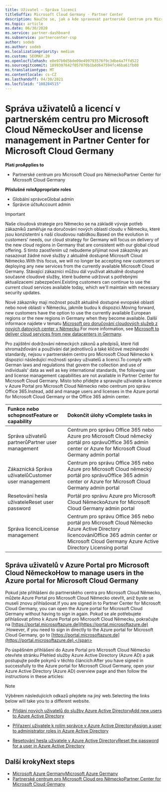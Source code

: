 ```yaml
---
title: Uživatel – Správa licencí
titleSuffix: Microsoft Cloud Germany - Partner Center
description: Naučte se, jak a kde spravovat partnerské Centrum pro Microsoft Cloud německé partnery, zákazníky a licence i resetování hesel.
ms.topic: article
ms.date: 06/30/2020
ms.service: partner-dashboard
ms.subservice: partnercenter-csp
author: sodeb
ms.author: sodeb
ms.localizationpriority: medium
ms.custom: SEOMAY.20
ms.openlocfilehash: e0e97b0d5bde09e499793576f9c3dbe4a7ffd522
ms.sourcegitcommit: 1899307642f057070b1bdd647594fc46ba61fb08
ms.translationtype: MT
ms.contentlocale: cs-CZ
ms.lasthandoff: 04/30/2021
ms.locfileid: "108284515"
---
```

# <a name="user-and-license-management-in-partner-center-for-microsoft-cloud-germany"></a><span data-ttu-id="dacc6-103">Správa uživatelů a licencí v partnerském centru pro Microsoft Cloud Německo</span><span class="sxs-lookup"><span data-stu-id="dacc6-103">User and license management in Partner Center for Microsoft Cloud Germany</span></span>

<span data-ttu-id="dacc6-104">**Platí pro**</span><span class="sxs-lookup"><span data-stu-id="dacc6-104">**Applies to**</span></span>

- <span data-ttu-id="dacc6-105">Partnerské centrum pro Microsoft Cloud pro Německo</span><span class="sxs-lookup"><span data-stu-id="dacc6-105">Partner Center for Microsoft Cloud Germany</span></span>

<span data-ttu-id="dacc6-106">**Příslušné role**</span><span class="sxs-lookup"><span data-stu-id="dacc6-106">**Appropriate roles**</span></span>

- <span data-ttu-id="dacc6-107">Globální správce</span><span class="sxs-lookup"><span data-stu-id="dacc6-107">Global admin</span></span>
- <span data-ttu-id="dacc6-108">Správce účtu</span><span class="sxs-lookup"><span data-stu-id="dacc6-108">Account admin</span></span>

> [!IMPORTANT]
> <span data-ttu-id="dacc6-109">Naše cloudová strategie pro Německo se na základě vývoje potřeb zákazníků zaměřuje na doručování nových oblastí cloudu v Německu, které jsou konzistentní s naší cloudovou nabídkou.</span><span class="sxs-lookup"><span data-stu-id="dacc6-109">Based on the evolution in customers' needs, our cloud strategy for Germany will focus on delivery of the new cloud regions in Germany that are consistent with our global cloud offering.</span></span> <span data-ttu-id="dacc6-110">S tímto zaostřením už nebudeme přijímat nové zákazníky ani nasazovat žádné nové služby z aktuálně dostupné Microsoft Cloud Německo.</span><span class="sxs-lookup"><span data-stu-id="dacc6-110">With this focus, we will no longer be accepting new customers or deploying any new services from the currently available Microsoft Cloud Germany.</span></span> <span data-ttu-id="dacc6-111">Stávající zákazníci můžou dál využívat aktuálně dostupné současné cloudové služby, které budeme udržovat s potřebnými aktualizacemi zabezpečení.</span><span class="sxs-lookup"><span data-stu-id="dacc6-111">Existing customers can continue to use the current cloud services available today, which we'll maintain with necessary security updates.</span></span>
>  
> <span data-ttu-id="dacc6-112">Nové zákazníky mají možnost použít aktuálně dostupné evropské oblasti nebo nové oblasti v Německu, jakmile budou k dispozici.</span><span class="sxs-lookup"><span data-stu-id="dacc6-112">Moving forward, new customers have the option to use the currently available European regions or the new regions in Germany when they become available.</span></span> <span data-ttu-id="dacc6-113">Další informace najdete v tématu [Microsoft pro doručování cloudových služeb z nových datových center v Německu](https://news.microsoft.com/europe/2018/08/31/microsoft-to-deliver-cloud-services-from-new-datacentres-in-germany-in-2019-to-meet-evolving-customer-needs/).</span><span class="sxs-lookup"><span data-stu-id="dacc6-113">For more information, see [Microsoft to deliver cloud services from new datacenters in Germany](https://news.microsoft.com/europe/2018/08/31/microsoft-to-deliver-cloud-services-from-new-datacentres-in-germany-in-2019-to-meet-evolving-customer-needs/).</span></span>

<span data-ttu-id="dacc6-114">Pro zajištění dodržování německých zákonů a předpisů, které řídí shromažďování a používání dat jednotlivců a také klíčové mezinárodní standardy, nejsou v partnerském centru pro Microsoft Cloud Německo k dispozici následující možnosti správy uživatelů a licencí.</span><span class="sxs-lookup"><span data-stu-id="dacc6-114">To comply with German laws and regulations that govern the collection and use of individuals' data as well as key international standards, the following user and license management capabilities are not available in Partner Center for Microsoft Cloud Germany.</span></span> <span data-ttu-id="dacc6-115">Místo toho přidejte a spravujte uživatele a licence v Azure Portal pro Microsoft Cloud Německo nebo centrum pro správu Office 365.</span><span class="sxs-lookup"><span data-stu-id="dacc6-115">Instead, add and manage users and licenses in the Azure portal for Microsoft Cloud Germany or the Office 365 admin center.</span></span>

<span data-ttu-id="dacc6-116">Funkce nebo schopnost</span><span class="sxs-lookup"><span data-stu-id="dacc6-116">Feature or capability</span></span> | <span data-ttu-id="dacc6-117">Dokončit úlohy v</span><span class="sxs-lookup"><span data-stu-id="dacc6-117">Complete tasks in</span></span>
:--- | :---
<span data-ttu-id="dacc6-118">Správa uživatelů partnerů</span><span class="sxs-lookup"><span data-stu-id="dacc6-118">Partner user management</span></span> | <span data-ttu-id="dacc6-119">Centrum pro správu Office 365 nebo Azure pro Microsoft Cloud německý portál pro správu</span><span class="sxs-lookup"><span data-stu-id="dacc6-119">Office 365 admin center or Azure for Microsoft Cloud Germany admin portal</span></span>
<span data-ttu-id="dacc6-120">Zákaznická Správa uživatelů</span><span class="sxs-lookup"><span data-stu-id="dacc6-120">Customer user management</span></span> | <span data-ttu-id="dacc6-121">Centrum pro správu Office 365 nebo Azure pro Microsoft Cloud německý portál pro správu</span><span class="sxs-lookup"><span data-stu-id="dacc6-121">Office 365 admin center or Azure for Microsoft Cloud Germany admin portal</span></span>
<span data-ttu-id="dacc6-122">Resetování hesla uživatele</span><span class="sxs-lookup"><span data-stu-id="dacc6-122">Reset user password</span></span> | <span data-ttu-id="dacc6-123">Portál pro správu Azure pro Microsoft Cloud Německo</span><span class="sxs-lookup"><span data-stu-id="dacc6-123">Azure for Microsoft Cloud Germany admin portal</span></span>
<span data-ttu-id="dacc6-124">Správa licencí</span><span class="sxs-lookup"><span data-stu-id="dacc6-124">License management</span></span> | <span data-ttu-id="dacc6-125">Centrum pro správu Office 365 nebo portál pro Microsoft Cloud Německo Azure Active Directory licencování</span><span class="sxs-lookup"><span data-stu-id="dacc6-125">Office 365 admin center or Microsoft Cloud Germany Azure Active Directory Licensing portal</span></span>

## <a name="how-to-manage-users-in-the-azure-portal-for-microsoft-cloud-germany"></a><span data-ttu-id="dacc6-126">Správa uživatelů v Azure Portal pro Microsoft Cloud Německo</span><span class="sxs-lookup"><span data-stu-id="dacc6-126">How to manage users in the Azure portal for Microsoft Cloud Germany</span></span> 

<span data-ttu-id="dacc6-127">Pokud jste přihlášeni do partnerského centra pro Microsoft Cloud Německo, můžete Azure Portal pro Microsoft Cloud Německo otevřít, aniž byste se museli znovu přihlašovat.</span><span class="sxs-lookup"><span data-stu-id="dacc6-127">If you are signed in to Partner Center for Microsoft Cloud Germany, you can open the Azure portal for Microsoft Cloud Germany without having to sign in again.</span></span> <span data-ttu-id="dacc6-128">Pokud se ale potřebujete přihlašovat přímo k Azure Portal pro Microsoft Cloud Německu, pokračujte na [https://portal.microsoftazure.de](https://portal.microsoftazure.de) .</span><span class="sxs-lookup"><span data-stu-id="dacc6-128">However, if you need to sign in directly to the Azure portal for Microsoft Cloud Germany, go to [https://portal.microsoftazure.de](https://portal.microsoftazure.de).</span></span> 

<span data-ttu-id="dacc6-129">Po úspěšném přihlášení do Azure Portal pro Microsoft Cloud Německo otevřete stránku Přehled služby Azure Active Directory (Azure AD) a pak postupujte podle pokynů v těchto článcích:</span><span class="sxs-lookup"><span data-stu-id="dacc6-129">After you have signed in successfully to the Azure portal for Microsoft Cloud Germany, open your Azure Active Directory (Azure AD) overview page and then follow the instructions in these articles:</span></span>

> [!NOTE]  
> <span data-ttu-id="dacc6-130">Výběrem následujících odkazů přejdete na jiný web.</span><span class="sxs-lookup"><span data-stu-id="dacc6-130">Selecting the links below will take you to a different website.</span></span>

-  [<span data-ttu-id="dacc6-131">Přidání nových uživatelů do služby Azure Active Directory</span><span class="sxs-lookup"><span data-stu-id="dacc6-131">Add new users to Azure Active Directory</span></span>](/azure/active-directory/active-directory-users-create-azure-portal)

-  [<span data-ttu-id="dacc6-132">Přiřazení uživatele k rolím správce v Azure Active Directory</span><span class="sxs-lookup"><span data-stu-id="dacc6-132">Assign a user to administrator roles in Azure Active Directory</span></span>](/azure/active-directory/active-directory-users-assign-role-azure-portal)

-  [<span data-ttu-id="dacc6-133">Resetování hesla uživatele v Azure Active Directory</span><span class="sxs-lookup"><span data-stu-id="dacc6-133">Reset the password for a user in Azure Active Directory</span></span>](/azure/active-directory/active-directory-users-reset-password-azure-portal)

## <a name="next-steps"></a><span data-ttu-id="dacc6-134">Další kroky</span><span class="sxs-lookup"><span data-stu-id="dacc6-134">Next steps</span></span>

-  [<span data-ttu-id="dacc6-135">Microsoft Azure Germany</span><span class="sxs-lookup"><span data-stu-id="dacc6-135">Microsoft Azure Germany</span></span>](https://azure.microsoft.com/global-infrastructure/germany/)
-  [<span data-ttu-id="dacc6-136">Partnerské centrum pro Microsoft Cloud pro Německo</span><span class="sxs-lookup"><span data-stu-id="dacc6-136">Partner Center for Microsoft Cloud Germany</span></span>](partner-center-for-microsoft-cloud-germany.md)